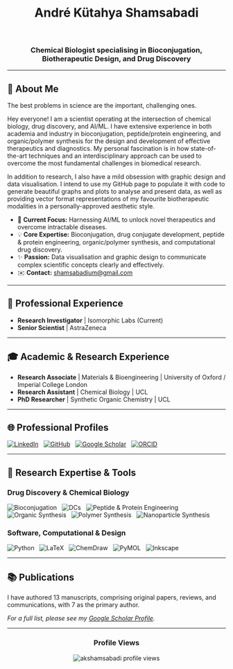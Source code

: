 <div align="center">
<h1>André Kütahya Shamsabadi</h1>
  <h3>Chemical Biologist specialising in Bioconjugation, Biotherapeutic Design, and Drug Discovery</h3>
</div>

---

## 👤 About Me

The best problems in science are the important, challenging ones.

Hey everyone! I am a scientist operating at the intersection of chemical biology, drug discovery, and AI/ML. I have extensive experience in both academia and industry in bioconjugation, peptide/protein engineering, and organic/polymer synthesis for the design and development of effective therapeutics and diagnostics. My personal fascination is in how state-of-the-art techniques and an interdisciplinary approach can be used to overcome the most fundamental challenges in biomedical research.

In addition to research, I also have a mild obsession with graphic design and data visualisation. I intend to use my GitHub page to populate it with code to generate beautiful graphs and plots to analyse and present data, as well as providing vector format representations of my favourite biotherapeutic modalities in a personally-approved aesthetic style.

- 🔭 **Current Focus:** Harnessing AI/ML to unlock novel therapeutics and overcome intractable diseases.
- 💡 **Core Expertise:** Bioconjugation, drug conjugate development, peptide & protein engineering, organic/polymer synthesis, and computational drug discovery.
- ✨ **Passion:** Data visualisation and graphic design to communicate complex scientific concepts clearly and effectively.
- ✉️ **Contact:** shamsabadium@gmail.com

---

## 🔬 Professional Experience

- **Research Investigator** | Isomorphic Labs (Current)
- **Senior Scientist** | AstraZeneca

---

## 🎓 Academic & Research Experience

- **Research Associate** | Materials & Bioengineering | University of Oxford / Imperial College London
- **Research Assistant** | Chemical Biology | UCL
- **PhD Researcher** | Synthetic Organic Chemistry | UCL

---

## 🌐 Professional Profiles

<div align="left">
  <a href="https://www.linkedin.com/in/akshamsabadi/" target="_blank"><img src="https://img.shields.io/badge/LinkedIn-0077B5?style=for-the-badge&logo=linkedin&logoColor=white" alt="LinkedIn"/></a>
  &nbsp;
  <a href="https://github.com/akshamsabadi" target="_blank"><img src="https://img.shields.io/badge/GitHub-181717?style=for-the-badge&logo=github&logoColor=white" alt="GitHub"/></a>
  &nbsp;
  <a href="https://scholar.google.co.uk/citations?user=LZmZFtMAAAAJ&hl=en&oi=ao" target="_blank"><img src="https://img.shields.io/badge/Google_Scholar-4285F4?style=for-the-badge&logo=google-scholar&logoColor=white" alt="Google Scholar"/></a>
  &nbsp;
  <a href="https://orcid.org/0000-0001-8466-5621" target="_blank"><img src="https://img.shields.io/badge/ORCID-A6CE39?style=for-the-badge&logo=orcid&logoColor=white" alt="ORCID"/></a>
</div>

---

## 🧪 Research Expertise & Tools

### Drug Discovery & Chemical Biology
<p>
  <img src="https://img.shields.io/badge/Bioconjugation-7D3C98?style=for-the-badge" alt="Bioconjugation"/>
  &nbsp;
  <img src="https://img.shields.io/badge/Drug_Conjugates-A569BD?style=for-the-badge" alt="DCs"/>
  &nbsp;
  <img src="https://img.shields.io/badge/Peptide_&_Protein_Engineering-8E44AD?style=for-the-badge" alt="Peptide & Protein Engineering"/>
  &nbsp;
  <img src="https://img.shields.io/badge/Organic_Synthesis-D35400?style=for-the-badge" alt="Organic Synthesis"/>
  &nbsp;
  <img src="https://img.shields.io/badge/Polymer_Synthesis-E67E22?style=for-the-badge" alt="Polymer Synthesis"/>
  &nbsp;
  <img src="https://img.shields.io/badge/Nanoparticle_Synthesis-F39C12?style=for-the-badge" alt="Nanoparticle Synthesis"/>
</p>

### Software, Computational & Design
<p>
  <img src="https://img.shields.io/badge/Python_(Data_Analysis/ML)-3776AB?style=for-the-badge&logo=python&logoColor=white" alt="Python"/>
  &nbsp;
  <img src="https://img.shields.io/badge/LaTeX-008080?style=for-the-badge&logo=latex&logoColor=white" alt="LaTeX"/>
  &nbsp;
  <img src="https://img.shields.io/badge/ChemDraw-730039?style=for-the-badge&logo=moleculer&logoColor=white" alt="ChemDraw"/>
  &nbsp;
  <img src="https://img.shields.io/badge/PyMOL-0066CC?style=for-the-badge&logo=react&logoColor=white" alt="PyMOL"/>
  &nbsp;
  <img src="https://img.shields.io/badge/Inkscape_(Graphic_Design)-000000?style=for-the-badge&logo=inkscape&logoColor=white" alt="Inkscape"/>
</p>

---

## 📚 Publications

I have authored 13 manuscripts, comprising original papers, reviews, and communications, with 7 as the primary author.

*For a full list, please see my [Google Scholar Profile](https://scholar.google.co.uk/citations?user=LZmZFtMAAAAJ&hl=en&oi=ao).*

---

<div align="center">
  <h3>Profile Views</h3>
  <img src="https://komarev.com/ghpvc/?username=akshamsabadi&label=PROFILE+VIEWS&color=blueviolet&style=flat-square" alt="akshamsabadi profile views" />
</div>
